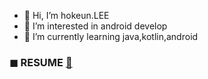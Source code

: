 - 👋 Hi, I’m hokeun.LEE
- 👀 I’m interested in android develop
- 🌱 I’m currently learning java,kotlin,android

### ◼ RESUME [🧷](https://www.notion.so/2958765a5f344850936180dda43c36a0)
<!---
h0keun/h0keun is a ✨ special ✨ repository because its `README.md` (this file) appears on your GitHub profile.
You can click the Preview link to take a look at your changes.
--->
